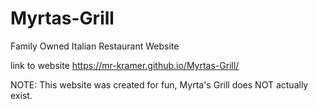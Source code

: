 # Myrtas-Grill
Family Owned Italian Restaurant Website

link to website
https://mr-kramer.github.io/Myrtas-Grill/

NOTE: This website was created for fun, Myrta's Grill does NOT actually exist.
